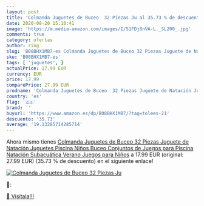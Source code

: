 ```yaml
---
layout: post
title: 'Colmanda Juguetes de Buceo  32 Piezas Ju al 35.73 % de descuento'
date: 2020-08-20 15:10:41
image: 'https://m.media-amazon.com/images/I/51FDj8nVA-L._SL200_.jpg'
comments: true
category: ofertas
author: ring
slug: 'B08BHX1MB7-es Colmanda Juguetes de Buceo 32 Piezas Juguete de Natación...'
sku: 'B08BHX1MB7-es'
tags: [ 'juguetes', ]
actualPrice: 17.99 EUR
currency: EUR
price: 17.99
comparePrice: 27.99 EUR
prodname: 'Colmanda Juguetes de Buceo  32 Piezas Juguete de Natación Juguetes Piscina Niños  Buceo Conjuntos de Juegos para Piscina Natación Subacuática Verano Juegos para Niños'
country: 'es'
flag: '🇪🇸'
brand: ''
buyurl: 'https://www.amazon.es/dp/B08BHX1MB7/?tag=tolees-21'
descuento: '35.73'
average: '19.13285714285714'
---
```


Ahora mismo tienes [Colmanda Juguetes de Buceo  32 Piezas Juguete de Natación Juguetes Piscina Niños  Buceo Conjuntos de Juegos para Piscina Natación Subacuática Verano Juegos para Niños](https://www.amazon.es/dp/B08BHX1MB7/?tag=tolees-21) a 17.99 EUR (original: 27.99 EUR) (35.73 %  de descuento) en el siguiente enlace!

[![Colmanda Juguetes de Buceo  32 Piezas Ju](https://m.media-amazon.com/images/I/51FDj8nVA-L._SL200_.jpg)](https://www.amazon.es/dp/B08BHX1MB7/?tag=tolees-21)

🔎:


[🛒 Visítala!!!](https://www.amazon.es/dp/B08BHX1MB7/?tag=tolees-21)
